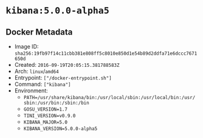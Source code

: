 # `kibana:5.0.0-alpha5`

## Docker Metadata

- Image ID: `sha256:19fb97f14c11cbb381e808ff5c8010e850d1e54b89d2ddfa71e6dccc7671650d`
- Created: `2016-09-19T20:05:15.381788583Z`
- Arch: `linux`/`amd64`
- Entrypoint: `["/docker-entrypoint.sh"]`
- Command: `["kibana"]`
- Environment:
  - `PATH=/usr/share/kibana/bin:/usr/local/sbin:/usr/local/bin:/usr/sbin:/usr/bin:/sbin:/bin`
  - `GOSU_VERSION=1.7`
  - `TINI_VERSION=v0.9.0`
  - `KIBANA_MAJOR=5.0`
  - `KIBANA_VERSION=5.0.0-alpha5`
